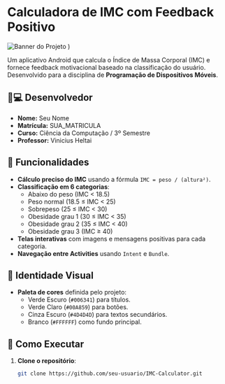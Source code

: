 # Calculadora de IMC com Feedback Positivo 

![Banner do Projeto](![corpo-imc])
) 

Um aplicativo Android que calcula o Índice de Massa Corporal (IMC) e fornece feedback motivacional baseado na classificação do usuário. Desenvolvido para a disciplina de **Programação de Dispositivos Móveis**.

## 🧑💻 Desenvolvedor
- **Nome:** Seu Nome  
- **Matrícula:** SUA_MATRICULA  
- **Curso:** Ciência da Computação / 3º Semestre  
- **Professor:** Vinicius Heltai  

## 🚀 Funcionalidades
- **Cálculo preciso do IMC** usando a fórmula `IMC = peso / (altura²)`.
- **Classificação em 6 categorias**:
  - Abaixo do peso (IMC < 18.5)
  - Peso normal (18.5 ≤ IMC < 25)
  - Sobrepeso (25 ≤ IMC < 30)
  - Obesidade grau 1 (30 ≤ IMC < 35)
  - Obesidade grau 2 (35 ≤ IMC < 40)
  - Obesidade grau 3 (IMC ≥ 40)
- **Telas interativas** com imagens e mensagens positivas para cada categoria.
- **Navegação entre Activities** usando `Intent` e `Bundle`.

## 🎨 Identidade Visual
- **Paleta de cores** definida pelo projeto:
  - Verde Escuro (`#006341`) para títulos.
  - Verde Claro (`#00A859`) para botões.
  - Cinza Escuro (`#4D4D4D`) para textos secundários.
  - Branco (`#FFFFFF`) como fundo principal.

## 🔧 Como Executar
1. **Clone o repositório**:
   ```bash
   git clone https://github.com/seu-usuario/IMC-Calculator.git
